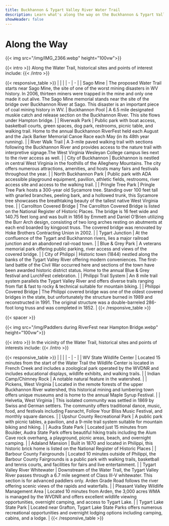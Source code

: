 ```yaml
---
title: Buckhannon & Tygart Valley River Water Trail
description: Learn what's along the way on the Buckhannon & Tygart Valley River Water Trail.
showHeader: false
---
```


# Along the Way

{{< img src="/img/IMG_2366.webp" height="100vw">}}

{{< intro >}}
Along the Water Trail, historical sites and points of interest include:
{{< /intro >}}

{{< responsive_table >}}
| | |
| - | - |
| Sago Mine | The proposed Water Trail starts near Sago Mine, the site of one of the worst mining disasters in WV history. In 2006, thirteen miners were trapped in the mine and only one made it out alive. The Sago Mine memorial stands near the site of the bridge over Buckhannon River at Sago. This disaster is an important piece of coal mining history in WV. 
| Buckhannon Pool | A 6.5 mile designated muskie catch and release section on the Buckhannon River. This site flows under Hampton bridge. |
| Riverwalk Park | Public park with boat access, basketball courts, green spaces, dog park, restrooms, picnic table, and walking trail. Home to the annual Buckhannon RiverFest held each August and the Jack Barker Memorial Canoe Race each May (in its 48th year running). | 
| River Walk Trail | A 3-mile paved walking trail with sections following the Buckhannon River and provides access to the nature trail with interpretive signage.The West Virginia Wesleyan College campus lies next to the river access as well. |
| City of Buckhannon | Buckhannon is nestled in central West Virginia in the foothills of the Allegheny Mountains. The city offers numerous attractions, amenities, and hosts many fairs and festivals throughout the year. | 
| North Buckhannon Park | Public park with ADA accessible playground equipment, pavilion, athletic fields, restrooms, river access site and access to the walking trail. |
| Pringle Tree Park | Pringle Tree Park hosts a 300-year old Sycamore tree. Standing over 100 feet tall with gnarled branches, peeling bark, and a hollowed trunk, this Sycamore tree showcases the breathtaking beauty of the tallest native West Virginia tree. |
| Carrollton Covered Bridge | The Carrollton Covered Bridge is listed on the National Register of Historic Places. The bridge is 16 feet wide and 140.75 feet long and was built in 1856 by Emmett and Daniel O’Brien utilizing the Burr Arch design, consisting of two long arches resting on abutments at each end boarded by kingpost truss. The covered bridge was renovated by Hoke Brothers Contracting Union in 2002. |
| Tygart Junction | At the confluence of the Tygart and Buckhannon rivers, lies a major railroad junction and an abandoned rail-road town. |
| Blue & Grey Park | A veterans memorial park offering public parking, river access and views of the covered bridge. |
| City of Philippi  | Historic town (1844) nestled along the banks of the Tygart Valley River offering modern conveniences. The first-land battle of the Civil War occurred here and sections of the town have been awarded historic district status. Home to the annual Blue & Grey festival and LurchFest celebration. |
| Philippi Trail System | An 8 mile trail system parallels the Tygart Valley River and offers diverse trails ranging from flat & fast to rocky & technical suitable for mountain biking. | 
| Philippi Covered Bridge | The Philippi covered bridge was one of the oldest covered bridges in the state, but unfortunately the structure burned in 1989 and reconstructed in 1991. The original structure was a double-barreled 286-foot long truss and was completed in 1852. |
{{< /responsive_table >}}

{{< spacer >}}

{{< img src="/img/Paddlers during RiverFest near Hampton Bridge.webp" height="100vw">}}

{{< intro >}}
In the vicinity of the Water Trail, historical sites and points of interests include: 
{{< /intro >}}

{{< responsive_table >}}
| | |
| - | - |
| WV State Wildlife Center | Located 15 minutes from the start of the Water Trail the Wildlife Center is located in French Creek and includes a zoological park operated by the WVDNR and includes educational displays, wildlife exhibits, and walking trails. |
| Indian Camp/Chimney Rock | A notable natural feature in the watershed. |
| Pickens, West Virginia | Located in the remote forests of the upper Buckhannon River watershed, this historical mining and lumbering town offers unique museums and is home to the annual Maple Syrup Festival. |
| Helvetia, West Virginia | This isolated community was settled in 1869 by Swiss and German settlers. The community offers traditional dance, music, food, and festivals including Fasnacht, Follow Your Bliss Music Festival, and monthly square dances. |
| Upshur County Recreational Park | A public park with picnic tables, a pavilion, and a 9-mile trail system suitable for mountain biking and hiking. |
| Audra State Park | Located just 15 minutes from Boulder, Audra State Park offers beautiful hiking trails including the Alum Cave rock overhang, a playground, picnic areas, beach, and overnight camping. |
| Adaland Mansion | Built in 1870 and located in Philippi, this historic brick home is listed on the National Register of Historic Places |
| Barbour County Fairgrounds | Located 10 minutes outside of Philippi, the Barbour County Fairgrounds is a public park with walking trails, basketball and tennis courts, and facilities for fairs and live entertainment. |
| Tygart Valley River Whitewater | Downstream of the Water Trail, the Tygart Valley River passes through a 6.7 mile segment of Class III-V whitewater. This section is for advanced paddlers only. Arden Grade Road follows the river offering scenic views of the rapids and waterfalls. |
| Pleasant Valley Wildlife Management Area | Located 10 minutes from Arden, the 3,000 acres WMA is managed by the WVDNR and offers excellent wildlife viewing opportunities, overnight camping, and access to Tygart Lake. |
| Tygart Lake State Park | Located near Grafton, Tygart Lake State Parks offers numerous recreational opportunities and overnight lodging options including camping, cabins, and a lodge. | 
{{< /responsive_table >}}
